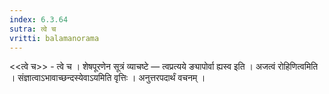 ```yaml
---
index: 6.3.64
sutra: त्वे च
vritti: balamanorama
---
```


<<त्वे च>> - त्वे च । शेषपूरणेन सूत्रं व्याचष्टे — त्वप्रत्यये ङ्यापोर्वा ह्यस्व इति । अजत्वं रोहिणित्वमिति । संज्ञात्वाऽभावाच्छन्दस्येवाऽयमिति वृत्तिः । अनुत्तरपदार्थं वचनम् ।